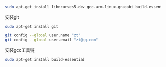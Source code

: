 ```bash
sudo apt-get install libncurses5-dev gcc-arm-linux-gnueabi build-essential  gcc-aarch64-linux-gnu git 
```





安装git

```bash
sudo apt-get install git

git config --global user.name "zt"
git config --global user.email "zt@qq.com"
```







安装gcc工具链

```bash
sudo apt-get install build-essential
```

